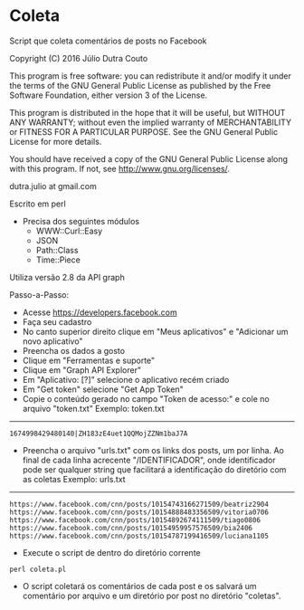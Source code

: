 # Coleta
Script que coleta comentários de posts no Facebook

Copyright (C) 2016 Júlio Dutra Couto

This program is free software: you can redistribute it and/or modify
it under the terms of the GNU General Public License as published by
the Free Software Foundation, either version 3 of the License.

This program is distributed in the hope that it will be useful,
but WITHOUT ANY WARRANTY; without even the implied warranty of
MERCHANTABILITY or FITNESS FOR A PARTICULAR PURPOSE.  See the
GNU General Public License for more details.

You should have received a copy of the GNU General Public License
along with this program.  If not, see <http://www.gnu.org/licenses/>.

dutra.julio at gmail.com

Escrito em perl
  * Precisa dos seguintes módulos
    * WWW::Curl::Easy
    * JSON
    * Path::Class
    * Time::Piece

Utiliza versão 2.8 da API graph

Passo-a-Passo:
  * Acesse https://developers.facebook.com
  * Faça seu cadastro
  * No canto superior direito clique em "Meus aplicativos" e "Adicionar um novo aplicativo"
  * Preencha os dados a gosto
  * Clique em "Ferramentas e suporte"
  * Clique em "Graph API Explorer"
  * Em "Aplicativo: [?]" selecione o aplicativo recém criado
  * Em "Get token" selecione "Get App Token"
  * Copie o conteúdo gerado no campo "Token de acesso:" e cole no arquivo "token.txt"
Exemplo: token.txt
-------------------
```
1674998429480140|ZH183zE4uet1QQMojZZNm1baJ7A
```
  * Preencha o arquivo "urls.txt" com os links dos posts, um por linha. Ao final de cada linha acrecente "/IDENTIFICADOR", onde identificador pode ser qualquer string que facilitará a identificação do diretório com as coletas
Exemplo: urls.txt
-------------------
```
https://www.facebook.com/cnn/posts/10154743166271509/beatriz2904
https://www.facebook.com/cnn/posts/10154888483356509/vitoria0706
https://www.facebook.com/cnn/posts/10154892674111509/tiago0806
https://www.facebook.com/cnn/posts/10154959957576509/bia2406
https://www.facebook.com/cnn/posts/10154787199416509/luciana1105
```
  * Execute o script de dentro do diretório corrente
```
perl coleta.pl
```
  * O script coletará os comentários de cada post e os salvará um comentário por arquivo e um diretório por post no diretório "coletas".
